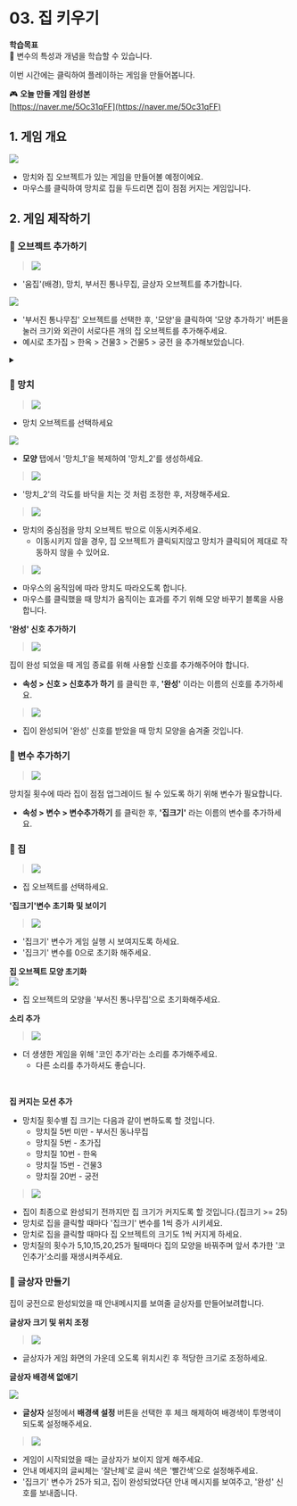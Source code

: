# 03. 집 키우기 

**학습목표**   
🚩 변수의 특성과 개념을 학습할 수 있습니다.

이번 시간에는 클릭하여 플레이하는 게임을 만들어봅니다.
  

🎮  **오늘 만들 게임 완성본**   
[https://naver.me/5Oc31qFF](https://naver.me/5Oc31qFF) 


## 1. 게임 개요 
![](/img/03_집키우기/3_13.png)

- 망치와 집 오브젝트가 있는 게임을 만들어볼 예정이에요. 
- 마우스를 클릭하여 망치로 집을 두드리면 집이 점점 커지는 게임입니다. 




## 2. 게임 제작하기 

### 🧩 오브젝트 추가하기

> ![](/img/03_집키우기/3_14.png)

- '움집'(배경), 망치, 부서진 통나무집, 글상자 오브젝트를 추가합니다. 

![](/img/03_집키우기/3_15.png)
- '부서진 통나무집' 오브젝트를 선택한 후, '모양'을 클릭하여 '모양 추가하기' 버튼을 눌러 크기와 외관이 서로다른 개의 집 오브젝트를 추가해주세요.
- 예시로 초가집 > 한옥 > 건물3 > 건물5 > 궁전 을 추가해보았습니다. 


<details>

<summary>  </summary >

</details> 

### 🧩 망치 


> ![](/img/03_집키우기/3_망치.png)
- 망치 오브젝트를 선택하세요

![](/img/03_집키우기/3_28.png)
- **모양** 탭에서 '망치_1'을 복제하여 '망치_2'를 생성하세요.

> ![](/img/03_집키우기/3_30.png)
- '망치_2'의 각도를 바닥을 치는 것 처럼 조정한 후, 저장해주세요.


> ![](/img/03_집키우기/3_31.png)
- 망치의 중심점을 망치 오브젝트 밖으로 이동시켜주세요.
    - 이동시키지 않을 경우, 집 오브젝트가 클릭되지않고 망치가 클릭되어 제대로 작동하지 않을 수 있어요. 

> ![](/img/03_집키우기/3_16.png)   
- 마우스의 움직임에 따라 망치도 따라오도록 합니다. 
- 마우스를 클릭했을 때 망치가 움직이는 효과를 주기 위해 모양 바꾸기 블록을 사용합니다. 
  

**'완성' 신호 추가하기** 

> ![](/img/03_집키우기/3_17.png)

집이 완성 되었을 때 게임 종료를 위해 사용할 신호를 추가해주어야 합니다. 
- **속성 > 신호 > 신호추가 하기** 를 클릭한 후, **'완성'** 이라는 이름의 신호를 추가하세요. 

> ![](/img/03_집키우기/3_18.png)

- 집이 완성되어 '완성' 신호를 받았을 때 망치 모양을 숨겨줄 것입니다. 


### 🧩 변수 추가하기 

> ![](/img/03_집키우기/3_19.png)

망치질 횟수에 따라 집이 점점 업그레이드 될 수 있도록 하기 위해 변수가 필요합니다. 
- **속성 > 변수 > 변수추가하기** 를 클릭한 후, **'집크기'** 라는 이름의 변수를 추가하세요.

### 🧩 집 
> ![](/img/03_집키우기/3_집.png)   
- 집 오브젝트를 선택하세요.


**'집크기'변수 초기화 및 보이기**    
> ![](/img/03_집키우기/3_20.png)    

- '집크기' 변수가 게임 실행 시 보여지도록 하세요.
- '집크기' 변수를 0으로 초기화 해주세요. 

**집 오브젝트 모양 초기화**   
![](/img/03_집키우기/3_24.png)  
- 집 오브젝트의 모양을 '부서진 통나무집'으로 초기화해주세요. 



**소리 추가**  

> ![](/img/03_집키우기/3_23.png) 
- 더 생생한 게임을 위해 '코인 추가'라는 소리를 추가해주세요.   
  -  다른 소리를 추가하셔도 좋습니다. 


<br> 

**집 커지는 모션 추가**   

- 망치질 횟수별 집 크기는 다음과 같이 변하도록 할 것입니다. 
  - 망치질 5번 미만 - 부서진 동나무집 
  - 망치질 5번 - 초가집 
  - 망치질 10번 - 한옥 
  - 망치질 15번 - 건물3
  - 망치질 20번 - 궁전 
  
> ![](/img/03_집키우기/3_21.png)  

- 집이 최종으로 완성되기 전까지만 집 크기가 커지도록 할 것입니다.(집크기 >= 25)
- 망치로 집을 클릭할 때마다 '집크기' 변수를 1씩 증가 시키세요.
- 망치로 집을 클릭할 때마다 집 오브젝트의 크기도 1씩 커지게 하세요.
- 망치질의 횟수가 5,10,15,20,25가 될때마다 집의 모양을 바꿔주며 앞서 추가한 '코인추가'소리를 재생시켜주세요.


### 🧩 글상자 만들기

집이 궁전으로 완성되었을 때 안내메시지를 보여줄 글상자를 만들어보려합니다.

**글상자 크기 및 위치 조정** 

> ![](/img/03_집키우기/3_26.png)  
- 글상자가 게임 화면의 가운데 오도록 위치시킨 후 적당한 크기로 조정하세요. 

**글상자 배경색 없애기**   

![](/img/03_집키우기/3_27.png) 
- **글상자** 설정에서 **배경색 설정** 버튼을 선택한 후 체크 해제하여 배경색이 투명색이 되도록 설정해주세요. 


> ![](/img/03_집키우기/3_25.png)  

- 게임이 시작되었을 때는 글상자가 보이지 않게 해주세요. 
- 안내 메세지의 글씨체는 '잘난체'로 글씨 색은 '빨간색'으로 설정해주세요. 
- '집크기' 변수가 25가 되고, 집이 완성되었다뎐 안내 메시지를 보여주고, '완성' 신호를 보내줍니다. 


















